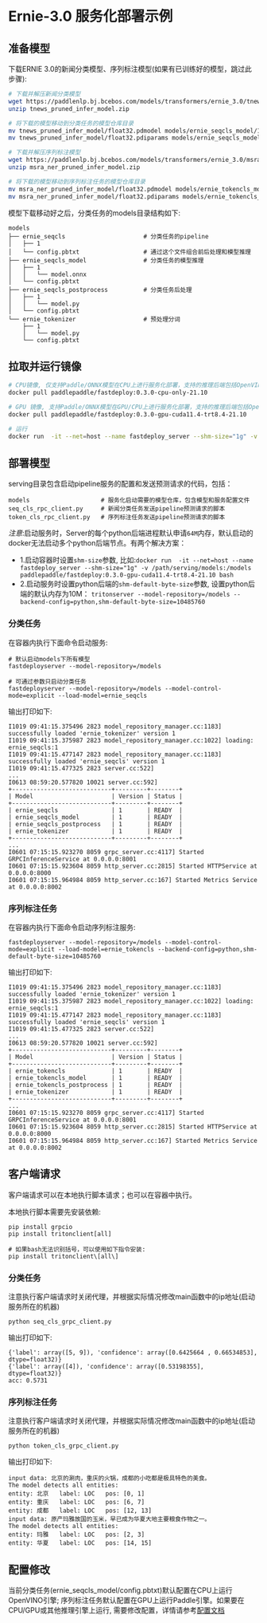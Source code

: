 # Ernie-3.0 服务化部署示例

## 准备模型

下载ERNIE 3.0的新闻分类模型、序列标注模型(如果有已训练好的模型，跳过此步骤):
```bash
# 下载并解压新闻分类模型
wget https://paddlenlp.bj.bcebos.com/models/transformers/ernie_3.0/tnews_pruned_infer_model.zip
unzip tnews_pruned_infer_model.zip

# 将下载的模型移动到分类任务的模型仓库目录
mv tnews_pruned_infer_model/float32.pdmodel models/ernie_seqcls_model/1/model.pdmodel
mv tnews_pruned_infer_model/float32.pdiparams models/ernie_seqcls_model/1/model.pdiparams

# 下载并解压序列标注模型
wget https://paddlenlp.bj.bcebos.com/models/transformers/ernie_3.0/msra_ner_pruned_infer_model.zip
unzip msra_ner_pruned_infer_model.zip

# 将下载的模型移动到序列标注任务的模型仓库目录
mv msra_ner_pruned_infer_model/float32.pdmodel models/ernie_tokencls_model/1/model.pdmodel
mv msra_ner_pruned_infer_model/float32.pdiparams models/ernie_tokencls_model/1/model.pdiparams
```

模型下载移动好之后，分类任务的models目录结构如下:
```
models
├── ernie_seqcls                      # 分类任务的pipeline
│   ├── 1
│   └── config.pbtxt                  # 通过这个文件组合前后处理和模型推理
├── ernie_seqcls_model                # 分类任务的模型推理
│   ├── 1
│   │   └── model.onnx
│   └── config.pbtxt
├── ernie_seqcls_postprocess          # 分类任务后处理
│   ├── 1
│   │   └── model.py
│   └── config.pbtxt
└── ernie_tokenizer                   # 预处理分词
    ├── 1
    │   └── model.py
    └── config.pbtxt
```

## 拉取并运行镜像
```bash
# CPU镜像, 仅支持Paddle/ONNX模型在CPU上进行服务化部署，支持的推理后端包括OpenVINO、Paddle Inference和ONNX Runtime
docker pull paddlepaddle/fastdeploy:0.3.0-cpu-only-21.10

# GPU 镜像, 支持Paddle/ONNX模型在GPU/CPU上进行服务化部署，支持的推理后端包括OpenVINO、TensorRT、Paddle Inference和ONNX Runtime
docker pull paddlepaddle/fastdeploy:0.3.0-gpu-cuda11.4-trt8.4-21.10

# 运行
docker run  -it --net=host --name fastdeploy_server --shm-size="1g" -v /path/serving/models:/models paddlepaddle/fastdeploy:0.3.0-cpu-only-21.10 bash
```

## 部署模型
serving目录包含启动pipeline服务的配置和发送预测请求的代码，包括：

```
models                    # 服务化启动需要的模型仓库，包含模型和服务配置文件
seq_cls_rpc_client.py     # 新闻分类任务发送pipeline预测请求的脚本
token_cls_rpc_client.py   # 序列标注任务发送pipeline预测请求的脚本
```

*注意*:启动服务时，Server的每个python后端进程默认申请`64M`内存，默认启动的docker无法启动多个python后端节点。有两个解决方案：
- 1.启动容器时设置`shm-size`参数, 比如:`docker run  -it --net=host --name fastdeploy_server --shm-size="1g" -v /path/serving/models:/models paddlepaddle/fastdeploy:0.3.0-gpu-cuda11.4-trt8.4-21.10 bash`
- 2.启动服务时设置python后端的`shm-default-byte-size`参数, 设置python后端的默认内存为10M： `tritonserver --model-repository=/models --backend-config=python,shm-default-byte-size=10485760`

### 分类任务
在容器内执行下面命令启动服务:
```
# 默认启动models下所有模型
fastdeployserver --model-repository=/models

# 可通过参数只启动分类任务
fastdeployserver --model-repository=/models --model-control-mode=explicit --load-model=ernie_seqcls
```
输出打印如下:
```
I1019 09:41:15.375496 2823 model_repository_manager.cc:1183] successfully loaded 'ernie_tokenizer' version 1
I1019 09:41:15.375987 2823 model_repository_manager.cc:1022] loading: ernie_seqcls:1
I1019 09:41:15.477147 2823 model_repository_manager.cc:1183] successfully loaded 'ernie_seqcls' version 1
I1019 09:41:15.477325 2823 server.cc:522]
...
I0613 08:59:20.577820 10021 server.cc:592]
+----------------------------+---------+--------+
| Model                      | Version | Status |
+----------------------------+---------+--------+
| ernie_seqcls               | 1       | READY  |
| ernie_seqcls_model         | 1       | READY  |
| ernie_seqcls_postprocess   | 1       | READY  |
| ernie_tokenizer            | 1       | READY  |
+----------------------------+---------+--------+
...
I0601 07:15:15.923270 8059 grpc_server.cc:4117] Started GRPCInferenceService at 0.0.0.0:8001
I0601 07:15:15.923604 8059 http_server.cc:2815] Started HTTPService at 0.0.0.0:8000
I0601 07:15:15.964984 8059 http_server.cc:167] Started Metrics Service at 0.0.0.0:8002
```

### 序列标注任务
在容器内执行下面命令启动序列标注服务:
```
fastdeployserver --model-repository=/models --model-control-mode=explicit --load-model=ernie_tokencls --backend-config=python,shm-default-byte-size=10485760
```
输出打印如下:
```
I1019 09:41:15.375496 2823 model_repository_manager.cc:1183] successfully loaded 'ernie_tokenizer' version 1
I1019 09:41:15.375987 2823 model_repository_manager.cc:1022] loading: ernie_seqcls:1
I1019 09:41:15.477147 2823 model_repository_manager.cc:1183] successfully loaded 'ernie_seqcls' version 1
I1019 09:41:15.477325 2823 server.cc:522]
...
I0613 08:59:20.577820 10021 server.cc:592]
+----------------------------+---------+--------+
| Model                      | Version | Status |
+----------------------------+---------+--------+
| ernie_tokencls             | 1       | READY  |
| ernie_tokencls_model       | 1       | READY  |
| ernie_tokencls_postprocess | 1       | READY  |
| ernie_tokenizer            | 1       | READY  |
+----------------------------+---------+--------+
...
I0601 07:15:15.923270 8059 grpc_server.cc:4117] Started GRPCInferenceService at 0.0.0.0:8001
I0601 07:15:15.923604 8059 http_server.cc:2815] Started HTTPService at 0.0.0.0:8000
I0601 07:15:15.964984 8059 http_server.cc:167] Started Metrics Service at 0.0.0.0:8002
```

## 客户端请求
客户端请求可以在本地执行脚本请求；也可以在容器中执行。

本地执行脚本需要先安装依赖:
```
pip install grpcio
pip install tritonclient[all]

# 如果bash无法识别括号，可以使用如下指令安装:
pip install tritonclient\[all\]
```

### 分类任务
注意执行客户端请求时关闭代理，并根据实际情况修改main函数中的ip地址(启动服务所在的机器)
```
python seq_cls_grpc_client.py
```
输出打印如下:
```
{'label': array([5, 9]), 'confidence': array([0.6425664 , 0.66534853], dtype=float32)}
{'label': array([4]), 'confidence': array([0.53198355], dtype=float32)}
acc: 0.5731
```

### 序列标注任务
注意执行客户端请求时关闭代理，并根据实际情况修改main函数中的ip地址(启动服务所在的机器)
```
python token_cls_grpc_client.py
```
输出打印如下:
```
input data: 北京的涮肉，重庆的火锅，成都的小吃都是极具特色的美食。
The model detects all entities:
entity: 北京   label: LOC   pos: [0, 1]
entity: 重庆   label: LOC   pos: [6, 7]
entity: 成都   label: LOC   pos: [12, 13]
input data: 原产玛雅故国的玉米，早已成为华夏大地主要粮食作物之一。
The model detects all entities:
entity: 玛雅   label: LOC   pos: [2, 3]
entity: 华夏   label: LOC   pos: [14, 15]
```

## 配置修改

当前分类任务(ernie_seqcls_model/config.pbtxt)默认配置在CPU上运行OpenVINO引擎; 序列标注任务默认配置在GPU上运行Paddle引擎。如果要在CPU/GPU或其他推理引擎上运行, 需要修改配置，详情请参考[配置文档](../../../../../serving/docs/zh_CN/model_configuration.md)
